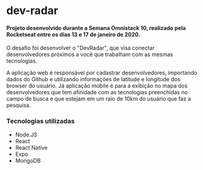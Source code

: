 # dev-radar
#### Projeto desenvolvido durante a Semana Omnistack 10, realizado pela Rocketseat entre os dias 13 e 17 de janeiro de 2020.

O desafio foi desenvolver o "DevRadar", que visa conectar desenvolvedores próximos a você que trabalham com as mesmas tecnologias.

A aplicação web é responsável por cadastrar desenvolvedores, importando dados do Github e utilizando informações de latitude e longitude dos browser do usuário. Já aplicação mobile é para a exibição no mapa dos desenvolvedores  que tem afinidade com as tecnologias preenchidas no campo de busca e que estejam em um raio de 10km do usuário que faz a pesquisa.

### Tecnologias utilizadas
* Node.JS
* React
* React Native
* Expo
* MongoDB
